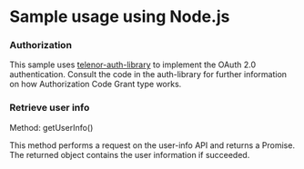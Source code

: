 # Sample usage using Node.js

### Authorization

This sample uses [telenor-auth-library](https://github.com/TelenorNorway/auth-library) to implement the OAuth 2.0 authentication. Consult the code in the auth-library for further information on how Authorization Code Grant type works.


### Retrieve user info

Method: getUserInfo()

This method performs a request on the user-info API and returns a Promise. The returned object contains the user information if succeeded.